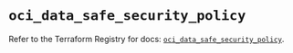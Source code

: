 # `oci_data_safe_security_policy`

Refer to the Terraform Registry for docs: [`oci_data_safe_security_policy`](https://registry.terraform.io/providers/oracle/oci/7.19.0/docs/resources/data_safe_security_policy).
